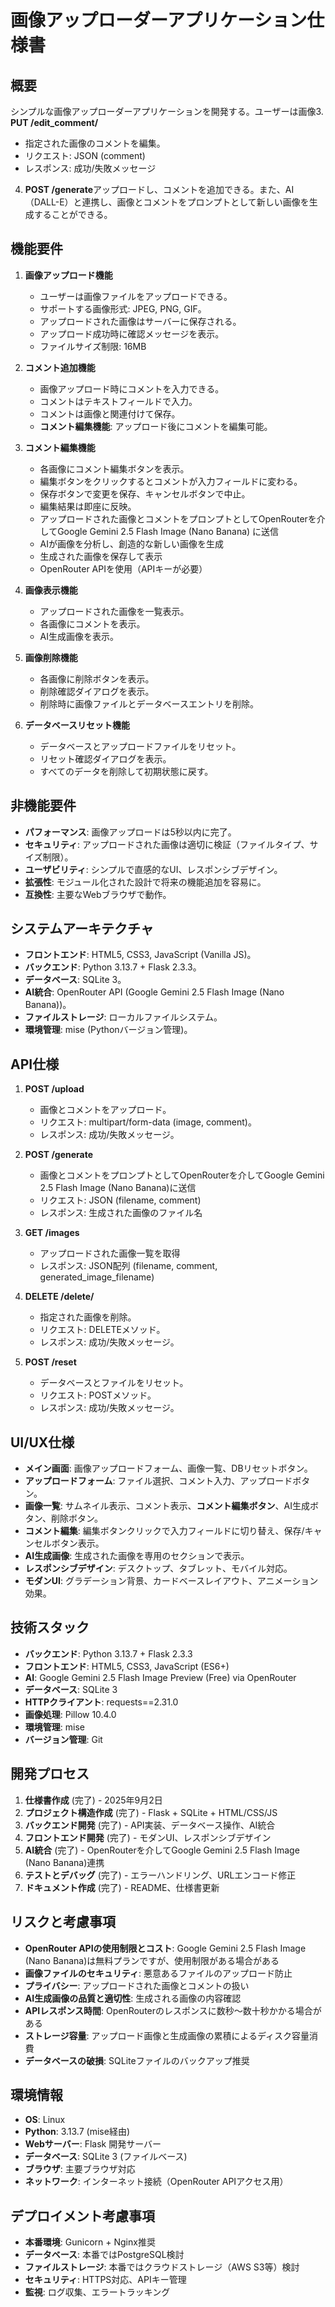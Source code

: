 # 画像アップローダーアプリケーション仕様書

## 概要
シンプルな画像アップローダーアプリケーションを開発する。ユーザーは画像3. **PUT /edit_comment/<filename>**
   - 指定された画像のコメントを編集。
   - リクエスト: JSON (comment)
   - レスポンス: 成功/失敗メッセージ

4. **POST /generate**アップロードし、コメントを追加できる。また、AI（DALL-E）と連携し、画像とコメントをプロンプトとして新しい画像を生成することができる。

## 機能要件
1. **画像アップロード機能**
   - ユーザーは画像ファイルをアップロードできる。
   - サポートする画像形式: JPEG, PNG, GIF。
   - アップロードされた画像はサーバーに保存される。
   - アップロード成功時に確認メッセージを表示。
   - ファイルサイズ制限: 16MB

2. **コメント追加機能**
   - 画像アップロード時にコメントを入力できる。
   - コメントはテキストフィールドで入力。
   - コメントは画像と関連付けて保存。
   - **コメント編集機能**: アップロード後にコメントを編集可能。

3. **コメント編集機能**
   - 各画像にコメント編集ボタンを表示。
   - 編集ボタンをクリックするとコメントが入力フィールドに変わる。
   - 保存ボタンで変更を保存、キャンセルボタンで中止。
   - 編集結果は即座に反映。
   - アップロードされた画像とコメントをプロンプトとしてOpenRouterを介してGoogle Gemini 2.5 Flash Image (Nano Banana) に送信
   - AIが画像を分析し、創造的な新しい画像を生成
   - 生成された画像を保存して表示
   - OpenRouter APIを使用（APIキーが必要）

4. **画像表示機能**
   - アップロードされた画像を一覧表示。
   - 各画像にコメントを表示。
   - AI生成画像を表示。

5. **画像削除機能**
   - 各画像に削除ボタンを表示。
   - 削除確認ダイアログを表示。
   - 削除時に画像ファイルとデータベースエントリを削除。

6. **データベースリセット機能**
   - データベースとアップロードファイルをリセット。
   - リセット確認ダイアログを表示。
   - すべてのデータを削除して初期状態に戻す。

## 非機能要件
- **パフォーマンス**: 画像アップロードは5秒以内に完了。
- **セキュリティ**: アップロードされた画像は適切に検証（ファイルタイプ、サイズ制限）。
- **ユーザビリティ**: シンプルで直感的なUI、レスポンシブデザイン。
- **拡張性**: モジュール化された設計で将来の機能追加を容易に。
- **互換性**: 主要なWebブラウザで動作。

## システムアーキテクチャ
- **フロントエンド**: HTML5, CSS3, JavaScript (Vanilla JS)。
- **バックエンド**: Python 3.13.7 + Flask 2.3.3。
- **データベース**: SQLite 3。
- **AI統合**: OpenRouter API (Google Gemini 2.5 Flash Image (Nano Banana))。
- **ファイルストレージ**: ローカルファイルシステム。
- **環境管理**: mise (Pythonバージョン管理)。

## API仕様
1. **POST /upload**
   - 画像とコメントをアップロード。
   - リクエスト: multipart/form-data (image, comment)。
   - レスポンス: 成功/失敗メッセージ。

2. **POST /generate**
   - 画像とコメントをプロンプトとしてOpenRouterを介してGoogle Gemini 2.5 Flash Image (Nano Banana)に送信
   - リクエスト: JSON (filename, comment)
   - レスポンス: 生成された画像のファイル名

3. **GET /images**
   - アップロードされた画像一覧を取得
   - レスポンス: JSON配列 (filename, comment, generated_image_filename)

4. **DELETE /delete/<filename>**
   - 指定された画像を削除。
   - リクエスト: DELETEメソッド。
   - レスポンス: 成功/失敗メッセージ。

5. **POST /reset**
   - データベースとファイルをリセット。
   - リクエスト: POSTメソッド。
   - レスポンス: 成功/失敗メッセージ。

## UI/UX仕様
- **メイン画面**: 画像アップロードフォーム、画像一覧、DBリセットボタン。
- **アップロードフォーム**: ファイル選択、コメント入力、アップロードボタン。
- **画像一覧**: サムネイル表示、コメント表示、**コメント編集ボタン**、AI生成ボタン、削除ボタン。
- **コメント編集**: 編集ボタンクリックで入力フィールドに切り替え、保存/キャンセルボタン表示。
- **AI生成画像**: 生成された画像を専用のセクションで表示。
- **レスポンシブデザイン**: デスクトップ、タブレット、モバイル対応。
- **モダンUI**: グラデーション背景、カードベースレイアウト、アニメーション効果。

## 技術スタック
- **バックエンド**: Python 3.13.7 + Flask 2.3.3
- **フロントエンド**: HTML5, CSS3, JavaScript (ES6+)
- **AI**: Google Gemini 2.5 Flash Image Preview (Free) via OpenRouter
- **データベース**: SQLite 3
- **HTTPクライアント**: requests==2.31.0
- **画像処理**: Pillow 10.4.0
- **環境管理**: mise
- **バージョン管理**: Git

## 開発プロセス
1. **仕様書作成** (完了) - 2025年9月2日
2. **プロジェクト構造作成** (完了) - Flask + SQLite + HTML/CSS/JS
3. **バックエンド開発** (完了) - API実装、データベース操作、AI統合
4. **フロントエンド開発** (完了) - モダンUI、レスポンシブデザイン
5. **AI統合** (完了) - OpenRouterを介してGoogle Gemini 2.5 Flash Image (Nano Banana)連携
6. **テストとデバッグ** (完了) - エラーハンドリング、URLエンコード修正
7. **ドキュメント作成** (完了) - README、仕様書更新

## リスクと考慮事項
- **OpenRouter APIの使用制限とコスト**: Google Gemini 2.5 Flash Image (Nano Banana)は無料プランですが、使用制限がある場合がある
- **画像ファイルのセキュリティ**: 悪意あるファイルのアップロード防止
- **プライバシー**: アップロードされた画像とコメントの扱い
- **AI生成画像の品質と適切性**: 生成される画像の内容確認
- **APIレスポンス時間**: OpenRouterのレスポンスに数秒～数十秒かかる場合がある
- **ストレージ容量**: アップロード画像と生成画像の累積によるディスク容量消費
- **データベースの破損**: SQLiteファイルのバックアップ推奨

## 環境情報
- **OS**: Linux
- **Python**: 3.13.7 (mise経由)
- **Webサーバー**: Flask 開発サーバー
- **データベース**: SQLite 3 (ファイルベース)
- **ブラウザ**: 主要ブラウザ対応
- **ネットワーク**: インターネット接続（OpenRouter APIアクセス用）

## デプロイメント考慮事項
- **本番環境**: Gunicorn + Nginx推奨
- **データベース**: 本番ではPostgreSQL検討
- **ファイルストレージ**: 本番ではクラウドストレージ（AWS S3等）検討
- **セキュリティ**: HTTPS対応、APIキー管理
- **監視**: ログ収集、エラートラッキング
